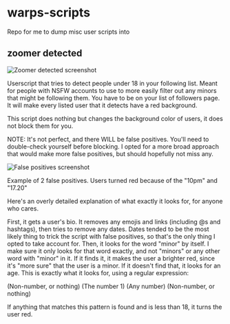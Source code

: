 # warps-scripts
Repo for me to dump misc user scripts into

## zoomer detected

![Zoomer detected screenshot](https://i.imgur.com/rAwEMq3.png)

Userscript that tries to detect people under 18 in your following list. Meant for people with NSFW accounts to use to more easily filter out any minors that might be following them. You have to be on your list of followers page. It will make every listed user that it detects have a red background.

This script does nothing but changes the background color of users, it does not block them for you.

NOTE: It's not perfect, and there WILL be false positives. You'll need to double-check yourself before blocking.
I opted for a more broad approach that would make more false positives, but should hopefully not miss any.

![False positives screenshot](https://i.imgur.com/hScoYQZ.png)

Example of 2 false positives. Users turned red because of the "10pm" and "17.20"


Here's an overly detailed explanation of what exactly it looks for, for anyone who cares.

First, it gets a user's bio. It removes any emojis and links (including @s and hashtags), then tries to remove any dates. Dates tended to be the most likely thing to trick the script with false positives, so that's the only thing I opted to take account for.
Then, it looks for the word "minor" by itself. I make sure it only looks for that word exactly, and not "minors" or any other word with "minor" in it. If it finds it, it makes the user a brighter red, since it's "more sure" that the user is a minor.
If it doesn't find that, it looks for an age. This is exactly what it looks for, using a regular expression:

(Non-number, or nothing) (The number 1) (Any number) (Non-number, or nothing)

If anything that matches this pattern is found and is less than 18, it turns the user red.
